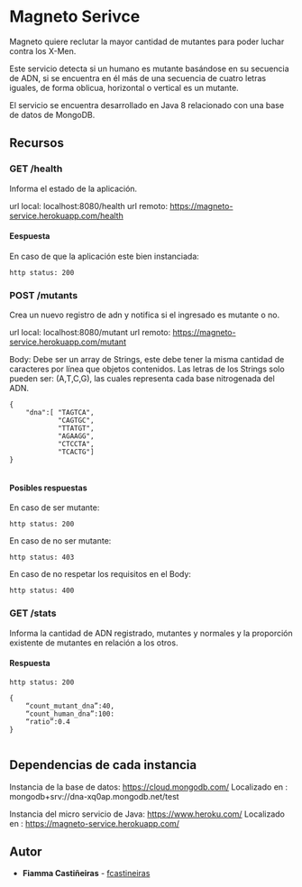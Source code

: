 # Magneto Serivce

Magneto quiere reclutar la mayor cantidad de mutantes para poder luchar
contra los X-Men.

Este servicio detecta si un humano es mutante basándose en su secuencia de ADN, si se encuentra en él más de una secuencia de cuatro letras
iguales, de forma oblicua, horizontal o vertical es un mutante.

El servicio se encuentra desarrollado en Java 8 relacionado con una base de datos de MongoDB.

## Recursos

### GET /health

Informa el estado de la aplicación.

url local: localhost:8080/health
url remoto: https://magneto-service.herokuapp.com/health

#### Eespuesta
En caso de que la aplicación este bien instanciada:

    http status: 200
    

### POST /mutants

Crea un nuevo registro de adn y notifica si el ingresado es mutante o no.

url local: localhost:8080/mutant
url remoto: https://magneto-service.herokuapp.com/mutant

Body: Debe ser un array de Strings, este debe tener la misma cantidad de caracteres por línea que objetos contenidos. Las letras de los Strings solo pueden ser: (A,T,C,G), las
      cuales representa cada base nitrogenada del ADN. 

```
{
    "dna":[ "TAGTCA", 	
            "CAGTGC", 	
	        "TTATGT", 	
	        "AGAAGG", 		
	        "CTCCTA", 	
	        "TCACTG"]
}
	
```

#### Posibles respuestas
En caso de ser mutante:

    http status: 200
    
En caso de no ser mutante:

    http status: 403
    
En caso de no respetar los requisitos en el Body:

    http status: 400    
    
### GET /stats

Informa la cantidad de ADN registrado, mutantes y normales y la proporción existente de mutantes en relación a los otros. 

#### Respuesta
    http status: 200
```
{
    “count_mutant_dna”:40, 
    “count_human_dna”:100: 
    “ratio”:0.4
}
	
```
    
## Dependencias de cada instancia 

Instancia de la base de datos: https://cloud.mongodb.com/
Localizado en : mongodb+srv://dna-xq0ap.mongodb.net/test

Instancia del micro servicio de Java: https://www.heroku.com/
Localizado en : https://magneto-service.herokuapp.com/

## Autor

* **Fiamma Castiñeiras** - [fcastineiras](https://github.com/fcastineiras)

